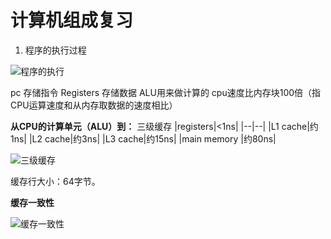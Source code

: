 # 计算机组成复习
1. 程序的执行过程

![程序的执行](https://i.bmp.ovh/imgs/2022/06/05/183064a1eefae6b4.png)

pc 存储指令
Registers 存储数据
ALU用来做计算的
cpu速度比内存块100倍（指CPU运算速度和从内存取数据的速度相比）

**从CPU的计算单元（ALU）到：**
三级缓存
|registers|<1ns|
|--|--|
|L1 cache|约1ns|
|L2 cache|约3ns|
|L3 cache|约15ns|
|main memory |约80ns|

![三级缓存](https://i.bmp.ovh/imgs/2022/06/05/48b41334e2e0dfc9.png)

缓存行大小：64字节。

**缓存一致性**

![缓存一致性](https://i.bmp.ovh/imgs/2022/06/05/b6a834efd16609e8.png)

